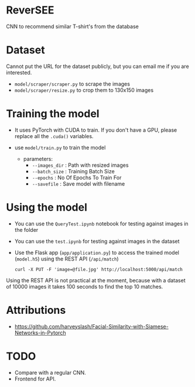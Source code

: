 # ReverSEE

CNN to recommend similar T-shirt's from the database

# Dataset
Cannot put the URL for the dataset publicly, but you can email me if you are interested. 

- `model/scraper/scraper.py` to scrape the images
- `model/scraper/resize.py` to crop them to 130x150 images

# Training the model

- It uses PyTorch with CUDA to train. If you don't have a GPU, please replace all the `.cuda()` variables.

- use `model/train.py` to train the model
    - parameters: 
        - `--images_dir` : Path with resized images
        - `--batch_size` : Training Batch Size
        - `--epochs` : No Of Epochs To Train For
        - `--savefile` : Save model with filename
# Using the model
- You can use the `QueryTest.ipynb` notebook for testing against images in the folder
- You can use the `test.ipynb` for testing against images in the dataset
- Use the Flask app (`app/application.py`) to access the trained model (`model.h5`) using the REST API (`/api/match`)

    ```curl -X PUT -F 'image=@file.jpg' http://localhost:5000/api/match``` 

Using the REST API is not practical at the moment, because with a dataset of 10000 images it takes 100 seconds to find the top 10 matches.
# Attributions 
- https://github.com/harveyslash/Facial-Similarity-with-Siamese-Networks-in-Pytorch

# TODO
- Compare with a regular CNN.
- Frontend for API.